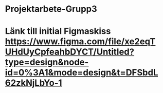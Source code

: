 ﻿# Projektarbete-Grupp3

# Länk till initial Figmaskiss https://www.figma.com/file/xe2eqTUHdUyCpfeahbDYCT/Untitled?type=design&node-id=0%3A1&mode=design&t=DFSbdL62zkNjLbYo-1 

